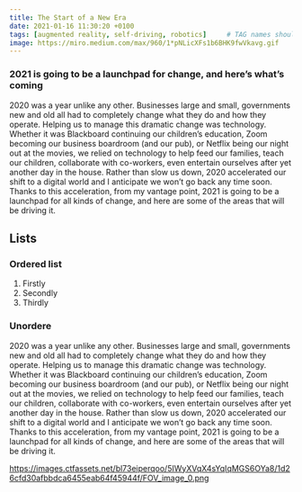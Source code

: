 ```yaml
---
title: The Start of a New Era
date: 2021-01-16 11:30:20 +0100
tags: [augmented reality, self-driving, robotics]     # TAG names should always be lowercase
image: https://miro.medium.com/max/960/1*pNLicXFs1b6BHK9fwVkavg.gif
---
```

### 2021 is going to be a launchpad for change, and here’s what’s coming
2020 was a year unlike any other. Businesses large and small, governments new and old all had to completely change what they do and how they operate. Helping us to manage this dramatic change was technology. Whether it was Blackboard continuing our children’s education, Zoom becoming our business boardroom (and our pub), or Netflix being our night out at the movies, we relied on technology to help feed our families, teach our children, collaborate with co-workers, even entertain ourselves after yet another day in the house. Rather than slow us down, 2020 accelerated our shift to a digital world and I anticipate we won’t go back any time soon. Thanks to this acceleration, from my vantage point, 2021 is going to be a launchpad for all kinds of change, and here are some of the areas that will be driving it.

## Lists

### Ordered list

1. Firstly
2. Secondly
3. Thirdly

### Unordere
2020 was a year unlike any other. Businesses large and small, governments new and old all had to completely change what they do and how they operate. Helping us to manage this dramatic change was technology. Whether it was Blackboard continuing our children’s education, Zoom becoming our business boardroom (and our pub), or Netflix being our night out at the movies, we relied on technology to help feed our families, teach our children, collaborate with co-workers, even entertain ourselves after yet another day in the house. Rather than slow us down, 2020 accelerated our shift to a digital world and I anticipate we won’t go back any time soon. Thanks to this acceleration, from my vantage point, 2021 is going to be a launchpad for all kinds of change, and here are some of the areas that will be driving it.

https://images.ctfassets.net/bl73eiperqoo/5IWyXVqX4sYqIqMGS6OYa8/1d26cfd30afbbdca6455eab64f45944f/FOV_image_0.png